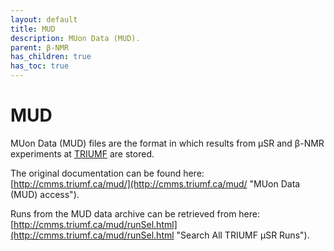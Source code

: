 ```yaml
---
layout: default
title: MUD
description: MUon Data (MUD).
parent: β-NMR
has_children: true
has_toc: true
---
```


# MUD

MUon Data (MUD) files are the format in which results from µSR and β-NMR
experiments at [TRIUMF](https://www.triumf.ca/) are stored.

The original documentation can be found here:
[http://cmms.triumf.ca/mud/](http://cmms.triumf.ca/mud/ "MUon Data (MUD) access").

Runs from the MUD data archive can be retrieved from here:
[http://cmms.triumf.ca/mud/runSel.html](http://cmms.triumf.ca/mud/runSel.html "Search All TRIUMF µSR Runs").
